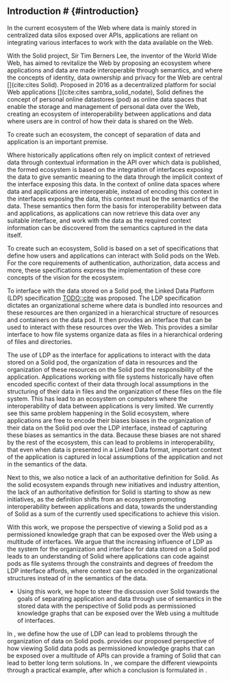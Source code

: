 ## Introduction # {#introduction}
In the current ecosystem of the Web where data is mainly stored in centralized data silos exposed over APIs, applications are reliant on integrating various interfaces to work with the data available on the Web.
<!-- The Solid Proposal --> 
With the Solid project, Sir Tim Berners Lee, the inventor of the World Wide Web, has aimed to revitalize the Web by proposing an ecosystem where applications and data are made interoperable through semantics, and where the concepts of identity, data ownership and privacy for the Web are central [](cite:cites Solid).
Proposed in 2016 as a decentralized platform for social Web applications [](cite:cites sambra_solid_nodate), Solid defines the concept of personal online datastores (pod) as online data spaces that enable the storage and management of personal data over the Web, creating an ecosystem of interoperability between applications and data where users are in control of how their data is shared on the Web.
<!-- Permissions and splitting apps and data -->
To create such an ecosystem,
the concept of separation of data and application is an important premise.
<!-- Semantics are key -->
Where historically applications often rely on implicit context of retrieved data through contextual information in the API over which data is published, the formed ecosystem is based on the integration of interfaces exposing the data to give semantic meaning to the data through the implicit context of the interface exposing this data.
In the context of online data spaces where data and applications are interoperable, instead of encoding this context in the interfaces exposing the data, this context must be the semantics of the data.
These semantics then form the basis for interoperability between data and applications, as applications can now retrieve this data over any suitable interface, and work with the data as the required context information can be discovered from the semantics captured in the data itself.

<!-- Solid as a set of interfaces -->
To create such an ecosystem, Solid is based on a set of specifications that define how users and applications can interact with Solid pods on the Web.
For the core requirements of authentication, authorization, data access and more, these specifications express the implementation of these core concepts of the vision for the ecosystem.
<!-- Especially the LDP interface -->
To interface with the data stored on a Solid pod, the Linked Data Platform (LDP) specification [TODO::cite]() was proposed. 
The LDP specification dictates an organizational scheme where data is bundled into resources and these resources are then organized in a hierarchical structure of resources and containers on the data pod.
It then provides an interface that can be used to interact with these resources over the Web.
This provides a similar interface to how file systems organize data as files in a hierarchical ordering of files and directories.

<!-- That lead to application bias in the data -->
The use of LDP as the interface for applications to interact with the data stored on a Solid pod, the organization of data in resources and the organization of these resources on the Solid pod the responsibility of the application. 
Applications working with file systems historically have often encoded specific context of their data through local assumptions in the structuring of their data in files and the organization of these files on the file system. This has lead to an ecosystem on computers where the interoperability of data between applications is very limited. We currently see this same problem happening in the Solid ecosystem, where applications are free to encode their biases biases in the organization of their data on the Solid pod over the LDP interface, instead of capturing these biases as semantics in the data. 
Because these biases are not shared by the rest of the ecosystem, this can lead to problems in interoperability, that even when data is presented in a Linked Data format, important context of the application is captured in local assumptions of the application and not in the semantics of the data.

<!-- Made worse by lack of authoritative definition -->
Next to this, we also notice a lack of an authoritative definition for Solid. 
As the solid ecosystem expands through new initiatives and industry attention, the lack of an authoritative definition for Solid is starting to show as new initiatives, as the definition shifts from an ecosystem promoting interoperability between applications and data, towards the understanding of Solid as a sum of the currently used specifications to achieve this vision.



<!-- We propose a new perspective -->
With this work, we propose the perspective of viewing a Solid pod as a permissioned knowledge graph that can be exposed over the Web using a multitude of interfaces.
We argue that the increasing influence of LDP as the system for the organization and interface for data stored on a Solid pod leads to an understanding of Solid where applications can code against pods as file systems through the constraints and degrees of freedom the LDP interface affords, where context can be encoded in the organizational structures instead of in the semantics of the data.

<!-- With hopes of steering discussion to original vision -->
- Using this work, we hope to steer the discussion over Solid towards the goals of separating application and data through use of semantics in the stored data with the perspective of Solid pods as permissioned knowledge graphs that can be exposed over the Web using a multitude of interfaces.

<!-- Sections -->
In [](#problem_statement), we define how the use of LDP can lead to problems through the organization of data on Solid pods.
[](#vision) provides our proposed perspective of how viewing Solid data pods as permissioned knowledge graphs that can be exposed over a multitude of APIs can provide a framing of Solid that can lead to better long term solutions.
In [](#comparison), we compare the different viewpoints through a practical example, after which a conclusion is formulated in [](#conclusion).












<!-- 



The goal of the Solid platform is to present a platform that separates applications and data, creating an ecosystem where multiple applications can seamlessly work with the same data [TODO::cite from somewhere? ask Ruben V?]().
For such an ecosystem to exist, the concept of separation of data and application is an important premise.
Through the separation of data and application, implicit assumptions between application and data are broken and must be captured in the semantics of the data.
These semantics then form the basis of the interoperability of this data between applications, as other applications may now use these semantics to make sense of and reuse existing data, where prior local assumptions by applications may have prevented this.

The Solid project provides a platform based on a set of open standards to manage and interact with data in a Personal Online Datastore (POD) [](cite:cites sambra_solid_nodate).
With the goal of facilitating the integration of data for applications over the Web, 
through giving individuals control over this data through deciding access rights and choosing the applications and services allowed to interact with this data, 
new paradigms are needed.

However, as the specifications evolved, we see an evolution in direction of Solid being equated to the specifications used to implement the vision, as opposed to the original vision of a next step for the Web to provide separation between data and applications. -->

<!-- A definition for Solid -->

<!-- ### Separating data and applications
To achieve an ecosystem where different applications can work with the same data, the separation between the data and the applications / services working with the data is an important premise. -->

<!-- ### Semantics and data
A key enabler of this separation is the use of RDF and the adding of semantics to data.
The semantic Web was introduced as an extension to the Web to make data machine-readable [](cite:cites BERNERS-LEE_HENDLER_LASSILA_2001).
Two decades later, the standards introduced are more relevant than ever in the goal to creating ecosystems that enable data integration and interoperability for applications.
Where large portions of the semantics of currently available data over the web are  historically stored in documentation of APIs scattered over the internet, semantics in data allow the expressiveness of storing these semantics in the data itself. Instead of requiring to read the documentation of a data source to know that `api.com/users/1234/contacs/` results in a JSON list of contacts for user 1234, the Relational Data Format (RDF) enables us to write these semantics in the data itself, where `</users/1234/> foaf:knows </users/1235>`. Irrespective of the interface exposing this data, the relation between both users can be discovered from the semantics in the data without requiring specific understanding of how the data was retrieved and the implicit semantics that were captured in the exposing API.
 -->




<!-- 
1. werkt dereferencability nog?
2. persistent URIs
3. openlijk toegeven dat het een discussion document is

bezwaren par heijs - wat doe je met blank nodes?
blank nodes -> resource | is vrij contained
blank nodes -> graph | goed weten wat ermee bedoeld wordt - scoping van KG - belangrijk voor updates 

5. contradicting data

framen als discussion

wat als - perspective
 -->
